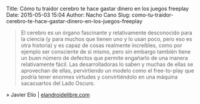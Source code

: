 Title: Cómo tu traidor cerebro te hace gastar dinero en los juegos freeplay
Date: 2015-05-03 15:04
Author: Nacho Cano
Slug: como-tu-traidor-cerebro-te-hace-gastar-dinero-en-los-juegos-freeplay

> El cerebro es un órgano fascinante y relativamente desconocido para la
> ciencia (y para muchos que tienen uno y lo usan poco, pero eso es otra
> historia) y es capaz de cosas realmente increíbles, como por ejemplo
> ser consciente de si mismo, pero sin embargo también tiene un buen
> número de defectos que permite engañarlo de una manera relativamente
> fácil. Las desarrolladoras lo saben y muchas de ellas se aprovechan de
> ellas, pervirtiendo un modelo como el free-to-play que podría tener
> enormes virtudes y convirtiéndolo en una máquina sacacuartos del Lado
> Oscuro.

» Javier Elío | [elandroidelibre.com][]

  [elandroidelibre.com]: http://www.elandroidelibre.com/2015/05/como-tu-traidor-cerebro-te-hace-gastar-dinero-en-los-juegos-free-to-play.html
    "Cómo tu traidor cerebro te hace gastar dinero en los juegos freeplay"

